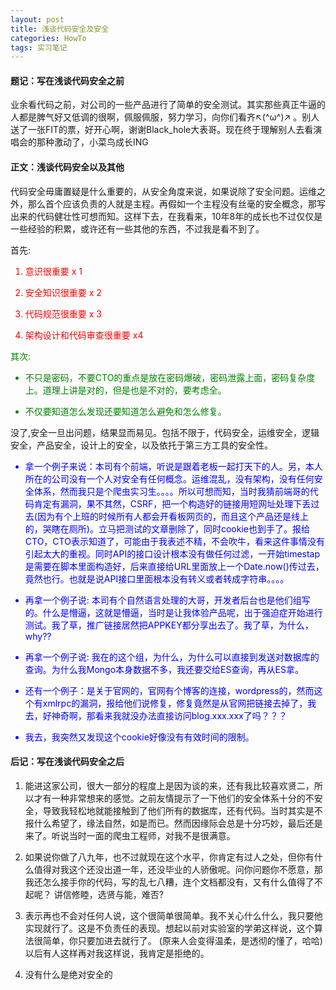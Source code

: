```yaml
---
layout: post
title: 浅谈代码安全及安全
categories: HowTo
tags: 实习笔记
---
```


#### 题记：写在浅谈代码安全之前
业余看代码之前，对公司的一些产品进行了简单的安全测试。其实那些真正牛逼的人都是脾气好又低调的很啊，佩服佩服，努力学习，向你们看齐↖(^ω^)↗ 。别人送了一张FIT的票，好开心啊，谢谢Black_hole大表哥。现在终于理解别人去看演唱会的那种激动了，小菜鸟成长ING

#### 正文：浅谈代码安全以及其他

代码安全毋庸置疑是什么重要的，从安全角度来说，如果说除了安全问题。运维之外，那么首个应该负责的人就是主程。再假如一个主程没有丝毫的安全概念，那写出来的代码健壮性可想而知。这样下去，在我看来，10年8年的成长也不过仅仅是一些经验的积累，或许还有一些其他的东西，不过我是看不到了。

首先:

<font color="red">

1. 意识很重要 x 1

2. 安全知识很重要 x 2

3. 代码规范很重要 x 3

4. 架构设计和代码审查很重要 x4

</font>

<font color="green">

其次:
	
* 不只是密码，不要CTO的重点是放在密码爆破，密码泄露上面，密码复杂度上。道理上讲是对的，但是也是不对的，要考虑全。


* 不仅要知道怎么发现还要知道怎么避免和怎么修复。


</font>

没了,安全一旦出问题，结果显而易见。包括不限于，代码安全，运维安全，逻辑安全，产品安全，设计上的安全，以及依托于第三方工具的安全性。


<font color="blue"> 

* 拿一个例子来说：本司有个前端，听说是跟着老板一起打天下的人。另，本人所在的公司没有一个人对安全有任何概念。运维混乱，没有架构，没有任何安全体系，然而我只是个爬虫实习生。。。。所以可想而知，当时我猜前端哥的代码肯定有漏洞，果不其然，CSRF，把一个构造好的链接用短网址处理下丢过去(因为有个上班的时候所有人都会开看板网页的，而且这个产品还是线上的，哭瞎在厕所)。立马把测试的文章删除了，同时cookie也到手了。报给CTO，CTO表示知道了，可能由于我表述不精，不会吹牛，看来这件事情没有引起太大的重视。同时API的接口设计根本没有做任何过滤，一开始timestap是需要在脚本里面构造好，后来直接给URL里面放上一个Date.now()传过去，竟然也行。也就是说API接口里面根本没有转义或者转成字符串。。。。

* 再拿一个例子说: 本司有个自然语言处理的大哥，开发者后台也是他们组写的。什么是懵逼，这就是懵逼，当时是让我体验产品呢，出于强迫症开始进行测试。我了草，推广链接居然把APPKEY都分享出去了。我了草，为什么，why?? 

* 再拿一个例子说: 我在的这个组，为什么，为什么可以直接到发送对数据库的查询。为什么我Mongo本身数据不多，我还要交给ES查询，再从ES拿。

* 还有一个例子：是关于官网的，官网有个博客的连接，wordpress的，然而这个有xmlrpc的漏洞，报给他们说修复，修复竟然是从官网把链接去掉了，我去，好神奇啊，那看来我就没办法直接访问blog.xxx.xxx了吗？？？

* 我去，我突然又发现这个cookie好像没有有效时间的限制。

</font>

#### 后记：写在浅谈代码安全之后

1. 能进这家公司，很大一部分的程度上是因为谈的来，还有我比较喜欢贤二，所以才有一种非常想来的感觉。之前友情提示了一下他们的安全体系十分的不安全，导致我轻松地就能接触到了他们所有的数据库，还有代码。当时其实是不报什么希望了，缘法自然，如是而已。然而因缘际会总是十分巧妙，最后还是来了。听说当时一面的爬虫工程师，对我不是很满意。

2. 如果说你做了八九年，也不过就现在这个水平，你肯定有过人之处，但你有什么值得对我这个还没出道一年，还没毕业的人骄傲呢。问你问题你不愿意，那我还怎么接手你的代码，写的乱七八糟，连个文档都没有，又有什么值得了不起呢？ 讲信修睦，选贤与能，难否?

3. 表示再也不会对任何人说，这个很简单很简单。我不关心什么什么，我只要他实现就行了。这是不负责任的表现。想起以前对实验室的学弟这样说，这个算法很简单，你只要加进去就行了。 (原来人会变得温柔，是透彻的懂了，哈哈)以后有人这样再对我这样说，我肯定是拒绝的。

4. 没有什么是绝对安全的

